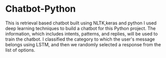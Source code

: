 # Chatbot-Python
This is retrieval based chatbot built using NLTK,keras and python
I used deep learning techniques to build a chatbot for this Python project. The information, which includes intents, patterns, and replies, will be used to train the chatbot. I classified the category to which the user's message belongs using LSTM, and then we randomly selected a response from the list of options.
